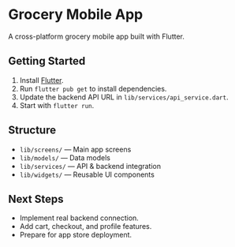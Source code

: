 # Grocery Mobile App

A cross-platform grocery mobile app built with Flutter.

## Getting Started

1. Install [Flutter](https://flutter.dev/docs/get-started/install).
2. Run `flutter pub get` to install dependencies.
3. Update the backend API URL in `lib/services/api_service.dart`.
4. Start with `flutter run`.

## Structure

- `lib/screens/` — Main app screens
- `lib/models/` — Data models
- `lib/services/` — API & backend integration
- `lib/widgets/` — Reusable UI components

## Next Steps

- Implement real backend connection.
- Add cart, checkout, and profile features.
- Prepare for app store deployment.
